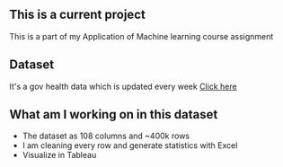 ## This is a current project

This is a part of my Application of Machine learning course assignment

<h2> Dataset</h2>

It's a gov health data which is updated every week
[Click here](https://healthdata.gov/Hospital/COVID-19-Reported-Patient-Impact-and-Hospital-Capa/uqq2-txqb)

<h2> What am I working on in this dataset </h2>

- The dataset as 108 columns and ~400k rows
- I am cleaning every row and generate statistics with Excel
- Visualize in Tableau